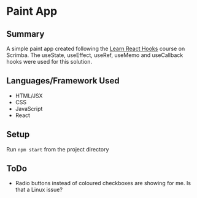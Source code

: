 # Paint App

## Summary
A simple paint app created following the [Learn React Hooks](https://www.scrimba.com) course on Scrimba. The useState, useEffect, useRef, useMemo and useCallback hooks were used for this solution.

## Languages/Framework Used
- HTML/JSX
- CSS
- JavaScript
- React


## Setup
Run `npm start` from the project directory

## ToDo
- Radio buttons instead of coloured checkboxes are showing for me. Is that a Linux issue?
